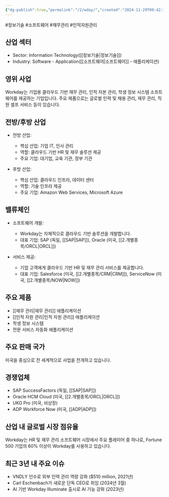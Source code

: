 ```yaml
---
{"dg-publish":true,"permalink":"/2/wday/","created":"2024-11-29T09:42:16.590+09:00","updated":"2025-07-29T21:37:05.381+09:00"}
---
```


#정보기술 #소프트웨어 #재무관리 #인적자원관리

## 산업 섹터

- Sector: Information Technology([[정보기술\|정보기술]])
- Industry: Software - Application([[소프트웨어\|소프트웨어]] - 애플리케이션)

## 영위 사업

Workday는 기업용 클라우드 기반 재무 관리, 인적 자본 관리, 학생 정보 시스템 소프트웨어를 제공하는 기업입니다. 주요 제품으로는 글로벌 인력 및 채용 관리, 재무 관리, 직원 셀프 서비스 등이 있습니다.

## 전방/후방 산업

- 전방 산업:
    
    - 핵심 산업: 기업 IT, 인사 관리
    - 역할: 클라우드 기반 HR 및 재무 솔루션 제공
    - 주요 기업: 대기업, 교육 기관, 정부 기관
    
- 후방 산업:
    
    - 핵심 산업: 클라우드 인프라, 데이터 센터
    - 역할: 기술 인프라 제공
    - 주요 기업: Amazon Web Services, Microsoft Azure
    

## 밸류체인

- 소프트웨어 개발:
    
    - Workday는 자체적으로 클라우드 기반 솔루션을 개발합니다.
    - 대표 기업: SAP (독일, [[SAP\|SAP]]), Oracle (미국, [[2.개별종목/ORCL\|ORCL]])
    
- 서비스 제공:
    
    - 기업 고객에게 클라우드 기반 HR 및 재무 관리 서비스를 제공합니다.
    - 대표 기업: Salesforce (미국, [[2.개별종목/CRM\|CRM]]), ServiceNow (미국, [[2.개별종목/NOW\|NOW]])
    

## 주요 제품

- [[재무 관리\|재무 관리]] 애플리케이션
- [[인적 자원 관리\|인적 자원 관리]] 애플리케이션
- 학생 정보 시스템
- 전문 서비스 자동화 애플리케이션

## 주요 판매 국가

미국을 중심으로 전 세계적으로 사업을 전개하고 있습니다.

## 경쟁업체

- SAP SuccessFactors (독일, [[SAP\|SAP]])
- Oracle HCM Cloud (미국, [[2.개별종목/ORCL\|ORCL]])
- UKG Pro (미국, 비상장)
- ADP Workforce Now (미국, [[ADP\|ADP]])

## 산업 내 글로벌 시장 점유율

Workday는 HR 및 재무 관리 소프트웨어 시장에서 주요 플레이어 중 하나로, Fortune 500 기업의 60% 이상이 Workday를 사용하고 있습니다.

## 최근 3년 내 주요 이슈

- VNDLY 인수로 외부 인력 관리 역량 강화 ($510 million, 2021년)
- Carl Eschenbach가 새로운 단독 CEO로 취임 (2024년 3월)
- AI 기반 Workday Illuminate 출시로 AI 기능 강화 (2023년)